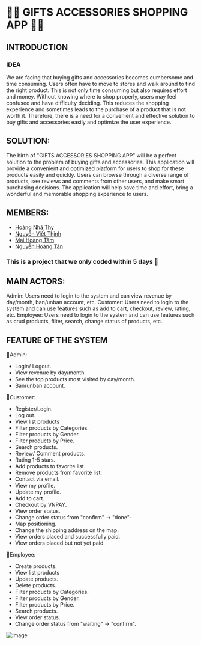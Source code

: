 # 🎀🎀 GIFTS ACCESSORIES SHOPPING APP 🎀🎀
## INTRODUCTION
### IDEA
We are facing that buying gifts and accessories becomes cumbersome and time consuming. Users often have to move to stores and walk around to find the right product. This is not only time consuming but also requires effort and money. Without knowing where to shop properly, users may feel confused and have difficulty deciding. This reduces the shopping experience and sometimes leads to the purchase of a product that is not worth it. Therefore, there is a need for a convenient and effective solution to buy gifts and accessories easily and optimize the user experience.

## SOLUTION:
The birth of "GIFTS ACCESSORIES SHOPPING APP" will be a perfect solution to the problem of buying gifts and accessories. This application will provide a convenient and optimized platform for users to shop for these products easily and quickly. Users can browse through a diverse range of products, see reviews and comments from other users, and make smart purchasing decisions. The application will help save time and effort, bring a wonderful and memorable shopping experience to users.

## MEMBERS:
- [Hoàng Nhã Thy](https://www.facebook.com/OrieSocuteee)
- [Nguyễn Viết Thịnh](https://www.facebook.com/Koulse)
- [Mai Hoàng Tâm](https://www.facebook.com/profile.php?id=100014524593023)
- [Nguyễn Hoàng Tân](https://www.facebook.com/hoangtan24122000)
  
### This is a project that we only coded within 5 days 🎀

 ## MAIN ACTORS:
Admin: Users need to login to the system and can view revenue by day/month, ban/unban account, etc.
Customer: Users need to login to the system and can use features such as add to cart, checkout, review, rating, etc.
Employee: Users need to login to the system and can use features such as crud products, filter, search, change status of products, etc.

 ## FEATURE OF THE SYSTEM
🌸Admin:
- Login/ Logout.
- View revenue by day/month.
- See the top products most visited by day/month.
- Ban/unban account.

🌸Customer:
- Register/Login.
- Log out.
- View list products
- Filter products by Categories.
- Filter products by Gender.
- Filter products by Price.
- Search products.
- Review/ Comment products.
- Rating 1-5 stars.
- Add products to favorite list.
- Remove products from favorite list.
- Contact via email.
- View my profile.
- Update my profile.
- Add to cart.
- Checkout by VNPAY.
- View order status.
- Change order status from "confirm" -> "done"- 
- Map positioning.
- Change the shipping address on the map.
- View orders placed and successfully paid.
- View orders placed but not yet paid.

🌸Employee:
- Create products.
- View list products
- Update products.
- Delete products.
- Filter products by Categories.
- Filter products by Gender.
- Filter products by Price.
- Search products.
- View order status.
- Change order status from "waiting" -> "confirm".

![image](https://github.com/thynhacute/gifts-accessories-shopping-app-react-native/assets/77708167/c320674c-69a5-4178-9545-c2b87d23c0cc)




